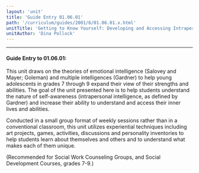 ```yaml
---
layout: 'unit'
title: 'Guide Entry 01.06.01'
path: '/curriculum/guides/2001/6/01.06.01.x.html'
unitTitle: 'Getting to Know Yourself: Developing and Accessing Intrapersonal Intelligence Among Early Adolescents'
unitAuthor: 'Dina Pollock'
---
```


<body>
<hr/>
 <h4>
  Guide Entry to 01.06.01:
 </h4>
 <p>
  This unit draws on the theories of emotional intelligence (Salovey and Mayer; Goleman) and multiple intelligences (Gardner) to help young adolescents in grades 7 through 9 expand their view of their strengths and abilities. The goal of the unit presented here is to help students understand the nature of self-awareness (intrapersonal intelligence, as defined by Gardner) and increase their ability to understand and access their inner lives and abilities.
 </p>
<p>
  Conducted in a small group format of weekly sessions rather than in a conventional classroom, this unit utilizes experiential techniques including art projects, games, activities, discussions and personality inventories to help students learn about themselves and others and to understand what makes each of them unique.
 </p>
<p>
  (Recommended for Social Work Counseling Groups, and Social Development Courses, grades 7-9.)
 </p>

</body>
